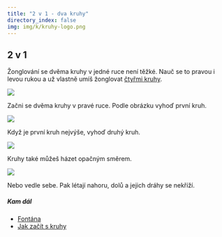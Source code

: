 ```yaml
---
title: "2 v 1 - dva kruhy"
directory_index: false
img: img/k/kruhy-logo.png
---
```


## 2 v 1


Žonglování se dvěma kruhy v jedné ruce není těžké. Nauč se to pravou i levou rukou a už vlastně umíš žonglovat <a href="../4/fontana.html" title="Žonglování se čtyřmi kruhy.">čtyřmi kruhy</a>.

![](img/k/kruhy-2-2v1a.png)

Začni se dvěma kruhy v pravé ruce. Podle obrázku vyhoď první kruh.

![](img/k/kruhy-2-2v1b.png)

Když je první kruh nejvýše, vyhoď druhý kruh.

![](img/k/kruhy-2-2v1c.png)

Kruhy také můžeš házet opačným směrem.

![](img/k/kruhy-2-2v1d.png)

Nebo vedle sebe. Pak létají nahoru, dolů a jejich dráhy se nekříží.


##### Kam dál

- [Fontána](/kruhy/4/fontana.html "Trik se čtyřmi kruhy")
- [Jak začít s kruhy](/kruhy/jak-zacit.html "Jak začít žonglovat s kruhy")
